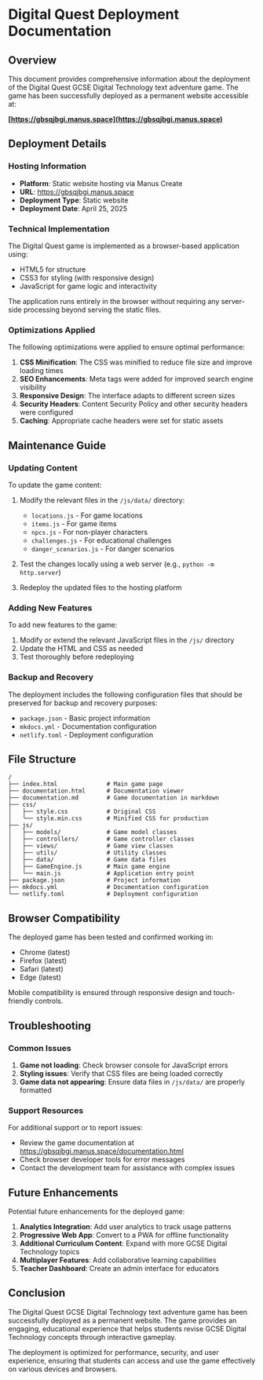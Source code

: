 # Digital Quest Deployment Documentation

## Overview

This document provides comprehensive information about the deployment of the Digital Quest GCSE Digital Technology text adventure game. The game has been successfully deployed as a permanent website accessible at:

**[https://gbsqjbgi.manus.space](https://gbsqjbgi.manus.space)**

## Deployment Details

### Hosting Information

- **Platform**: Static website hosting via Manus Create
- **URL**: https://gbsqjbgi.manus.space
- **Deployment Type**: Static website
- **Deployment Date**: April 25, 2025

### Technical Implementation

The Digital Quest game is implemented as a browser-based application using:
- HTML5 for structure
- CSS3 for styling (with responsive design)
- JavaScript for game logic and interactivity

The application runs entirely in the browser without requiring any server-side processing beyond serving the static files.

### Optimizations Applied

The following optimizations were applied to ensure optimal performance:

1. **CSS Minification**: The CSS was minified to reduce file size and improve loading times
2. **SEO Enhancements**: Meta tags were added for improved search engine visibility
3. **Responsive Design**: The interface adapts to different screen sizes
4. **Security Headers**: Content Security Policy and other security headers were configured
5. **Caching**: Appropriate cache headers were set for static assets

## Maintenance Guide

### Updating Content

To update the game content:

1. Modify the relevant files in the `/js/data/` directory:
   - `locations.js` - For game locations
   - `items.js` - For game items
   - `npcs.js` - For non-player characters
   - `challenges.js` - For educational challenges
   - `danger_scenarios.js` - For danger scenarios

2. Test the changes locally using a web server (e.g., `python -m http.server`)

3. Redeploy the updated files to the hosting platform

### Adding New Features

To add new features to the game:

1. Modify or extend the relevant JavaScript files in the `/js/` directory
2. Update the HTML and CSS as needed
3. Test thoroughly before redeploying

### Backup and Recovery

The deployment includes the following configuration files that should be preserved for backup and recovery purposes:

- `package.json` - Basic project information
- `mkdocs.yml` - Documentation configuration
- `netlify.toml` - Deployment configuration

## File Structure

```
/
├── index.html              # Main game page
├── documentation.html      # Documentation viewer
├── documentation.md        # Game documentation in markdown
├── css/
│   ├── style.css           # Original CSS
│   └── style.min.css       # Minified CSS for production
├── js/
│   ├── models/             # Game model classes
│   ├── controllers/        # Game controller classes
│   ├── views/              # Game view classes
│   ├── utils/              # Utility classes
│   ├── data/               # Game data files
│   ├── GameEngine.js       # Main game engine
│   └── main.js             # Application entry point
├── package.json            # Project information
├── mkdocs.yml              # Documentation configuration
└── netlify.toml            # Deployment configuration
```

## Browser Compatibility

The deployed game has been tested and confirmed working in:
- Chrome (latest)
- Firefox (latest)
- Safari (latest)
- Edge (latest)

Mobile compatibility is ensured through responsive design and touch-friendly controls.

## Troubleshooting

### Common Issues

1. **Game not loading**: Check browser console for JavaScript errors
2. **Styling issues**: Verify that CSS files are being loaded correctly
3. **Game data not appearing**: Ensure data files in `/js/data/` are properly formatted

### Support Resources

For additional support or to report issues:
- Review the game documentation at https://gbsqjbgi.manus.space/documentation.html
- Check browser developer tools for error messages
- Contact the development team for assistance with complex issues

## Future Enhancements

Potential future enhancements for the deployed game:

1. **Analytics Integration**: Add user analytics to track usage patterns
2. **Progressive Web App**: Convert to a PWA for offline functionality
3. **Additional Curriculum Content**: Expand with more GCSE Digital Technology topics
4. **Multiplayer Features**: Add collaborative learning capabilities
5. **Teacher Dashboard**: Create an admin interface for educators

## Conclusion

The Digital Quest GCSE Digital Technology text adventure game has been successfully deployed as a permanent website. The game provides an engaging, educational experience that helps students revise GCSE Digital Technology concepts through interactive gameplay.

The deployment is optimized for performance, security, and user experience, ensuring that students can access and use the game effectively on various devices and browsers.
